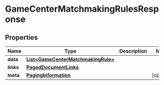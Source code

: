 

# GameCenterMatchmakingRulesResponse


## Properties

| Name | Type | Description | Notes |
|------------ | ------------- | ------------- | -------------|
|**data** | [**List&lt;GameCenterMatchmakingRule&gt;**](GameCenterMatchmakingRule.md) |  |  |
|**links** | [**PagedDocumentLinks**](PagedDocumentLinks.md) |  |  |
|**meta** | [**PagingInformation**](PagingInformation.md) |  |  [optional] |



